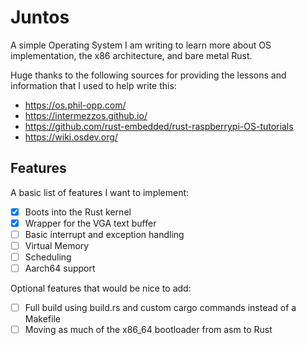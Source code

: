 # Juntos

A simple Operating System I am writing to learn more about
OS implementation, the x86 architecture, and bare metal Rust.

Huge thanks to the following sources for providing the lessons and information
that I used to help write this:

- https://os.phil-opp.com/
- https://intermezzos.github.io/
- https://github.com/rust-embedded/rust-raspberrypi-OS-tutorials
- https://wiki.osdev.org/

## Features

A basic list of features I want to implement:

- [x] Boots into the Rust kernel
- [x] Wrapper for the VGA text buffer
- [ ] Basic interrupt and exception handling
- [ ] Virtual Memory
- [ ] Scheduling
- [ ] Aarch64 support

Optional features that would be nice to add:

- [ ] Full build using build.rs and custom cargo commands instead of a Makefile
- [ ] Moving as much of the x86_64 bootloader from asm to Rust
